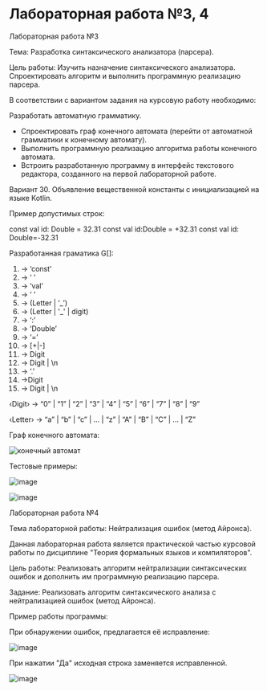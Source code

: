 # Лабораторная работа №3, 4

Лабораторная работа №3

Тема: Разработка синтаксического анализатора (парсера).

Цель работы: Изучить назначение синтаксического анализатора. Спроектировать алгоритм и выполнить программную реализацию парсера.

В соответствии с вариантом задания на курсовую работу необходимо:

Разработать автоматную грамматику.
- Спроектировать граф конечного автомата (перейти от автоматной грамматики к конечному автомату).
- Выполнить программную реализацию алгоритма работы конечного автомата.
- Встроить разработанную программу в интерфейс текстового редактора, созданного на первой лабораторной работе.


Вариант 30. Объявление вещественной константы с инициализацией на языке Kotlin.


Пример допустимых строк:

const val id: Double = 32.31
const val id:Double = +32.31
const val id: Double=-32.31


Разработанная граматика G[<DEF>]:

1.  <DEF> -> ‘const’ <CONST>
2.  <CONST> -> ‘ ’ <SPACE>
3.  <SPACE> -> ‘val’ <VAL>
4.  <VAL> -> ‘ ’ <ID>
5.  <ID> -> (Letter | ‘_’) <IDREM>
6.  <IDREM> -> (Letter | '_' | digit) <IDREM>   
7.  <IDREM> -> ‘:’ <TYPE>
8.  <TYPE> -> ‘Double’ <EQUAL>
9.  <EQUAL> -> ‘=’ <DOUBLE>
10.  <DOUBLE> -> [+|-] <NUMBER>
11.  <NUMBER> -> Digit <NUMBERREM>
12.  <NUMBERREM> -> Digit <NUMBERREM> | \n
13.  <NUMBERREM> -> ‘.’ <DECIMAL>
14.  <DECIMAL> ->Digit <DECIMALREM>
15.  <DECIMALREM> -> Digit <DECIMALREM> | \n

‹Digit› → “0” | “1” | “2” | “3” | “4” | “5” | “6” | “7” | “8” | “9”

‹Letter› → “a” | “b” | “c” | ... | “z” | “A” | “B” | “C” | ... | “Z”


Граф конечного автомата:

![конечный автомат](https://github.com/YanaAnufrieva/Text-editor/assets/108725129/56d95ffc-80a2-4d98-97da-cf6f72c189dc)



Тестовые примеры:

![image](https://github.com/YanaAnufrieva/Text-editor/assets/108725129/2dc767d0-7782-4264-9ddb-0fd03fcfa1e2)

![image](https://github.com/YanaAnufrieva/Text-editor/assets/108725129/7bf37c2b-078d-4625-9e1f-f55909ea7b26)



Лабораторная работа №4

Тема лабораторной работы: Нейтрализация ошибок (метод Айронса).

Данная лабораторная работа является практической частью курсовой работы по дисциплине "Теория формальных языков и компиляторов".

Цель работы: Реализовать алгоритм нейтрализации синтаксических ошибок и дополнить им программную реализацию парсера.

Задание: Реализовать алгоритм синтаксического анализа с нейтрализацией ошибок (метод Айронса). 


Пример работы программы:

При обнаружении ошибок, предлагается её исправление:

![image](https://github.com/YanaAnufrieva/Text-editor/assets/108725129/a3ff737e-b5f5-4a91-a827-9f9d64c9e8f3)

При нажатии "Да" исходная строка заменяется исправленной.

![image](https://github.com/YanaAnufrieva/Text-editor/assets/108725129/78a06c81-1bcc-4aa4-bf96-e0d19dbfb40d)



